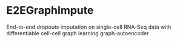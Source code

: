 # E2EGraphImpute
End-to-end dropouts imputation on single-cell RNA-Seq data with differentiable cell-cell graph learning graph-autoencoder
